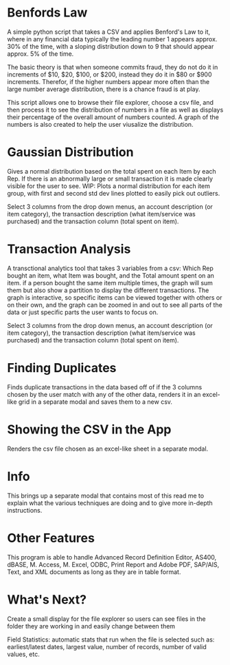 # Benfords Law

A simple python script that takes a CSV and applies Benford's Law to it, where in any financial data typically the leading number 1 appears approx. 30% of the time, with a sloping distribution down to 9 that should appear approx. 5% of the time. 

The basic theory is that when someone commits fraud, they do not do it in increments of $10, $20, $100, or $200, instead they do it in $80 or $900 increments. Therefor, if the higher numbers appear more often than the large number average distribution, there is a chance fraud is at play. 

This script allows one to browse their file explorer, choose a csv file, and then process it to see the distribution of numbers in a file as well as displays their percentage of the overall amount of numbers counted. 
A graph of the numbers is also created to help the user viusalize the distribution. 

# Gaussian Distribution

Gives a normal distribution based on the total spent on each Item by each Rep. If there is an abnormally large or small transaction it is made clearly visible for the user to see. WIP: Plots a normal distribution for each item group, with first and second std dev lines plotted to easily pick out outliers. 

Select 3 columns from the drop down menus, an account description (or item category), the transaction description (what item/service was purchased) and the transaction column (total spent on item). 


# Transaction Analysis

A transctional analytics tool that takes 3 variables from a csv: Which Rep bought an item, what Item was bought, and the Total amount spent on an item. if a person bought the same item multiple times, the graph will sum them but also show a partition to display the different transactions. 
The graph is interactive, so specific items can be viewed together with others or on their own, and the graph can be zoomed in and out to see all parts of the data or just specific parts the user wants to focus on.

Select 3 columns from the drop down menus, an account description (or item category), the transaction description (what item/service was purchased) and the transaction column (total spent on item). 

# Finding Duplicates

Finds duplicate transactions in the data based off of if the 3 columns chosen by the user match with any of the other data, renders it in an excel-like grid in a separate modal and saves them to a new csv. 

# Showing the CSV in the App

Renders the csv file chosen as an excel-like sheet in a separate modal. 

# Info
This brings up a separate modal that contains most of this read me to explain what the various techniques are doing and to give more in-depth instructions. 

# Other Features
This program is able to handle Advanced Record Definition Editor, AS400, dBASE, M. Access, M. Excel, ODBC, Print Report and Adobe PDF, SAP/AIS, Text, and XML documents as long as they are in table format.

# What's Next?

Create a small display for the file explorer so users can see files in the folder they are working in and easily change between them

Field Statistics: automatic stats that run when the file is selected such as: earliest/latest dates, largest value, number of records, number of valid values, etc.

